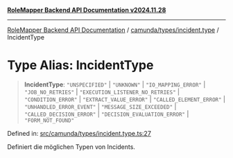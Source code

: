 [**RoleMapper Backend API Documentation v2024.11.28**](../../../../README.md)

***

[RoleMapper Backend API Documentation](../../../../modules.md) / [camunda/types/incident.type](../README.md) / IncidentType

# Type Alias: IncidentType

> **IncidentType**: `"UNSPECIFIED"` \| `"UNKNOWN"` \| `"IO_MAPPING_ERROR"` \| `"JOB_NO_RETRIES"` \| `"EXECUTION_LISTENER_NO_RETRIES"` \| `"CONDITION_ERROR"` \| `"EXTRACT_VALUE_ERROR"` \| `"CALLED_ELEMENT_ERROR"` \| `"UNHANDLED_ERROR_EVENT"` \| `"MESSAGE_SIZE_EXCEEDED"` \| `"CALLED_DECISION_ERROR"` \| `"DECISION_EVALUATION_ERROR"` \| `"FORM_NOT_FOUND"`

Defined in: [src/camunda/types/incident.type.ts:27](https://github.com/FlowCraft-AG/RoleMapper/blob/2e49de298fb7aea6638be4e21aef4b51c0753b47/backend/src/camunda/types/incident.type.ts#L27)

Definiert die möglichen Typen von Incidents.

